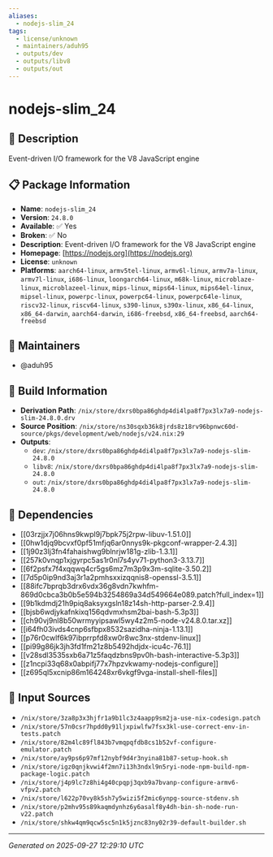 ```yaml
---
aliases:
  - nodejs-slim_24
tags:
  - license/unknown
  - maintainers/aduh95
  - outputs/dev
  - outputs/libv8
  - outputs/out
---
```


# nodejs-slim_24

## 📝 Description

Event-driven I/O framework for the V8 JavaScript engine

## 📋 Package Information

- **Name**: `nodejs-slim_24`
- **Version**: `24.8.0`
- **Available**: ✅ Yes
- **Broken**: ✅ No
- **Description**: Event-driven I/O framework for the V8 JavaScript engine
- **Homepage**: [https://nodejs.org](https://nodejs.org)
- **License**: `unknown`
- **Platforms**: `aarch64-linux`, `armv5tel-linux`, `armv6l-linux`, `armv7a-linux`, `armv7l-linux`, `i686-linux`, `loongarch64-linux`, `m68k-linux`, `microblaze-linux`, `microblazeel-linux`, `mips-linux`, `mips64-linux`, `mips64el-linux`, `mipsel-linux`, `powerpc-linux`, `powerpc64-linux`, `powerpc64le-linux`, `riscv32-linux`, `riscv64-linux`, `s390-linux`, `s390x-linux`, `x86_64-linux`, `x86_64-darwin`, `aarch64-darwin`, `i686-freebsd`, `x86_64-freebsd`, `aarch64-freebsd`
## 👥 Maintainers

- @aduh95


## 🔧 Build Information

- **Derivation Path**: `/nix/store/dxrs0bpa86ghdp4di4lpa8f7px3lx7a9-nodejs-slim-24.8.0.drv`
- **Source Position**: `/nix/store/ns30sqxb36k8jrds8z18rv96bpnwc60d-source/pkgs/development/web/nodejs/v24.nix:29`
- **Outputs**:
  - `dev`:  `/nix/store/dxrs0bpa86ghdp4di4lpa8f7px3lx7a9-nodejs-slim-24.8.0`
  - `libv8`:  `/nix/store/dxrs0bpa86ghdp4di4lpa8f7px3lx7a9-nodejs-slim-24.8.0`
  - `out`:  `/nix/store/dxrs0bpa86ghdp4di4lpa8f7px3lx7a9-nodejs-slim-24.8.0`

## 🔗 Dependencies

- [[03rzjjx7j06hns9kwpl9j7bpk75j2rpw-libuv-1.51.0]]
- [[0hw1djq9bcvxf0pf51mfjq6ar0nnys9k-pkgconf-wrapper-2.4.3]]
- [[1j90z3lj3fn4fahaishwg9blnrjw181g-zlib-1.3.1]]
- [[257k0vnqp1xjgyrpc5as1r0nl7s4yv71-python3-3.13.7]]
- [[6f2psfx7f4xqqwq4cr5gs6mz7m3p9x3m-sqlite-3.50.2]]
- [[7d5p0ip9nd3aj3r1a2pmhsxxizqqnis8-openssl-3.5.1]]
- [[88ifc7bprqb3drx6vdx36g8vdn7kwhfm-869d0cbca3b0b5e594b3254869a34d549664e089.patch?full_index=1]]
- [[9b1kdmdj21h9piq8aksyxgsln18z14sh-http-parser-2.9.4]]
- [[bjsb6wdjykafnkixq156qdvmxhsm2bai-bash-5.3p3]]
- [[ch90vj9nl8b50wrmyyipsawl5wy4z2m5-node-v24.8.0.tar.xz]]
- [[i64fh03ivds4cnp6sfbpx8532sazidha-ninja-1.13.1]]
- [[p76r0cwlf6k97ibprrpfd8xw0r8wc3nx-stdenv-linux]]
- [[pi99g86jk3jh3fd1fm21z8b5492hdjdx-icu4c-76.1]]
- [[v28sdl3535sxb6a71z5faqdzbns9pv0h-bash-interactive-5.3p3]]
- [[z1ncpi33q68x0abpifj77x7hpzvkwamy-nodejs-configure]]
- [[z695ql5xcnip86m164248xr6vkgf9vga-install-shell-files]]

## 📁 Input Sources

- `/nix/store/3za8p3x3hjfr1a9b1lc3z4aapp9sm2ja-use-nix-codesign.patch`
- `/nix/store/57n0csr7hpdd0y91ljxpiwlfw7fsx3kl-use-correct-env-in-tests.patch`
- `/nix/store/82m4lc89fl843b7vmqpqfdb8cs1b52vf-configure-emulator.patch`
- `/nix/store/ay9ps6p97mf12nybf9d4r3nyina81b87-setup-hook.sh`
- `/nix/store/igz0qnjkvwi4f2mn7i13h3ndxl9n5ryi-node-npm-build-npm-package-logic.patch`
- `/nix/store/j4p9lc7z8hi4g40cpqpj3qxb9a7bvanp-configure-armv6-vfpv2.patch`
- `/nix/store/l622p70vy8k5sh7y5wizi5f2mic6ynpg-source-stdenv.sh`
- `/nix/store/p2mhv95s89kaqmdynhz6y6asalf8y4dh-bin-sh-node-run-v22.patch`
- `/nix/store/shkw4qm9qcw5sc5n1k5jznc83ny02r39-default-builder.sh`

---
*Generated on 2025-09-27 12:29:10 UTC*
